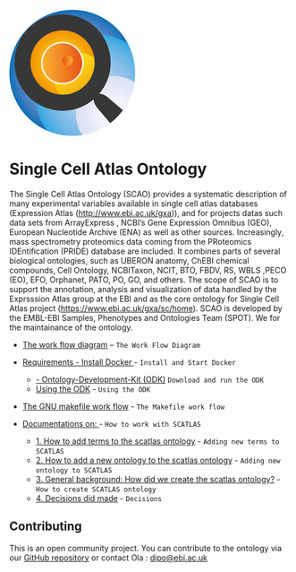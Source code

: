 ![schema](../scatlas.jpeg)
# Single Cell Atlas Ontology

The Single Cell Atlas Ontology (SCAO) provides a systematic description of many experimental variables available in single cell atlas databases (Expression Atlas (http://www.ebi.ac.uk/gxa)), and for projects datas such data sets from ArrayExpress , NCBI’s Gene Expression Omnibus (GEO), European Nucleotide Archive (ENA) as well as other sources. Increasingly, mass spectrometry proteomics data coming from the PRoteomics IDEntification (PRIDE) database are included. It combines parts of several biological ontologies, such as UBERON anatomy, ChEBI chemical compounds, Cell Ontology, NCBITaxon, NCIT, BTO, FBDV, RS, WBLS ,PECO (EO), EFO, Orphanet, PATO, PO, GO, and others. The scope of SCAO is to support the annotation, analysis and visualization of data handled by the Exprsssion Atlas group  at the EBI and as the core ontology for Single Cell Atlas project (https://www.ebi.ac.uk/gxa/sc/home). SCAO  is developed by the EMBL-EBI Samples, Phenotypes and Ontologies Team (SPOT). We for the maintainance of the ontology.

- [The work flow diagram](workflow.md) – `The Work Flow Diagram`
- [Requirements - Install Docker ](https://www.docker.com/get-docker) - `Install and Start Docker`
  - [- Ontology-Development-Kit (ODK)](https://github.com/INCATools/ontology-development-kit) `Download and run the ODK`
  - [Using the ODK]() - `Using the ODK`
- [The GNU makefile work flow](GNUmakefile.png) - `The Makefile work flow`

- [Documentations on: ]() -  `How to work with SCATLAS`
  - [1. How to add terms to the scatlas ontology]() - `Adding new terms to SCATLAS`
  - [2. How to add a new ontology to the scatlas ontology]() - `Adding new ontology to SCATLAS`
  - [3. General background: How did we create the scatlas ontology?]() - `How to create SCATLAS ontology`
  - [4. Decisions did made]() - `Decisions`


## Contributing

This is an open community project. You can contribute to the ontology via our [GitHub repository](https://github.com/EBISPOT/scatlas_ontology) or contact Ola : dipo@ebi.ac.uk
